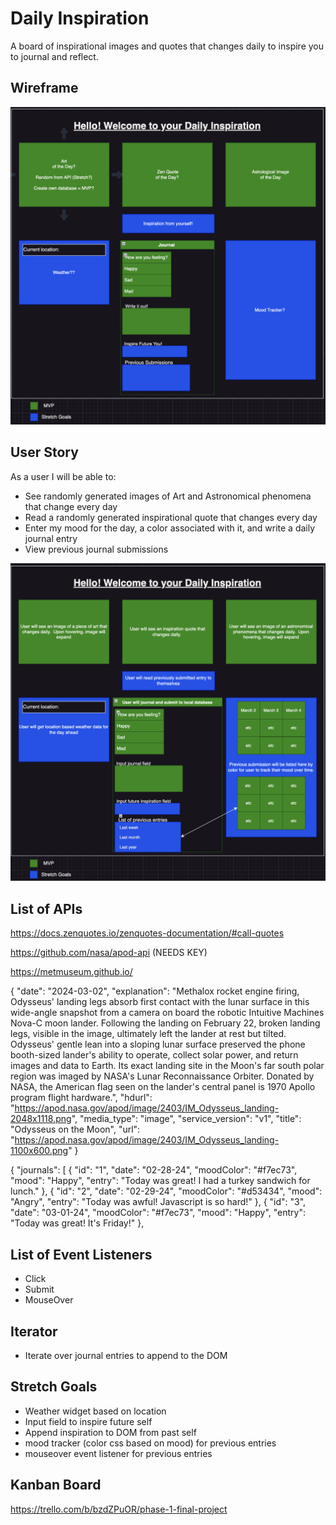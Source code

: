# Daily Inspiration
A board of inspirational images and quotes that changes daily to inspire you to journal and reflect.

## Wireframe
<img src="./assets/Wire Frame.png">

## User Story
As a user I will be able to:
- See randomly generated images of Art and Astronomical phenomena that change every day
- Read a randomly generated inspirational quote that changes every day
- Enter my mood for the day, a color associated with it, and write a daily journal entry
- View previous journal submissions

<img src="./assets/User Story.png">

## List of APIs 
https://docs.zenquotes.io/zenquotes-documentation/#call-quotes

https://github.com/nasa/apod-api (NEEDS KEY)

https://metmuseum.github.io/

{
"date": "2024-03-02",
"explanation": "Methalox rocket engine firing, Odysseus' landing legs absorb first contact with the lunar surface in this wide-angle snapshot from a camera on board the robotic Intuitive Machines Nova-C moon lander. Following the landing on February 22, broken landing legs, visible in the image, ultimately left the lander at rest but tilted. Odysseus' gentle lean into a sloping lunar surface preserved the phone booth-sized lander's ability to operate, collect solar power, and return images and data to Earth. Its exact landing site in the Moon's far south polar region was imaged by NASA's Lunar Reconnaissance Orbiter. Donated by NASA, the American flag seen on the lander's central panel is 1970 Apollo program flight hardware.",
"hdurl": "https://apod.nasa.gov/apod/image/2403/IM_Odysseus_landing-2048x1118.png",
"media_type": "image",
"service_version": "v1",
"title": "Odysseus on the Moon",
"url": "https://apod.nasa.gov/apod/image/2403/IM_Odysseus_landing-1100x600.png"
}

{
  "journals": [
    {
      "id": "1",
      "date": "02-28-24",
      "moodColor": "#f7ec73",
      "mood": "Happy",
      "entry": "Today was great! I had a turkey sandwich for lunch."
    },
    {
      "id": "2",
      "date": "02-29-24",
      "moodColor": "#d53434", 
      "mood": "Angry",
      "entry": "Today was awful! Javascript is so hard!"
    },
    {
     "id": "3",
      "date": "03-01-24",
      "moodColor": "#f7ec73",
      "mood": "Happy",
      "entry": "Today was great! It's Friday!"
    },


## List of Event Listeners
- Click
- Submit
- MouseOver

## Iterator
- Iterate over journal entries to append to the DOM

## Stretch Goals
- Weather widget based on location
- Input field to inspire future self
- Append inspiration to DOM from past self
- mood tracker (color css based on mood) for previous entries
- mouseover event listener for previous entries

## Kanban Board
https://trello.com/b/bzdZPuOR/phase-1-final-project





